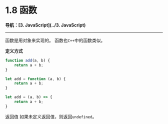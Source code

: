 # 1.8 函数

**导航：[3. JavaScript](../3. JavaScript)**

---

函数是用对象来实现的。
函数也`C++`中的函数类似。

**定义方式**

```javascript
function add(a, b) {
    return a + b;
}

let add = function (a, b) {
    return a + b;
}

let add = (a, b) => {
    return a + b;
}
```


返回值
如果未定义返回值，则返回`undefined`。